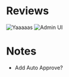 # Reviews

![Yaaaaas](http://puu.sh/y4CIO/2af7659075.png)
![Admin UI](http://puu.sh/y4CAf/b4a7ce1070.jpg)


# Notes
- Add Auto Approve?

